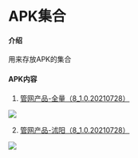 # APK集合

#### 介绍
用来存放APK的集合


#### APK内容

1.  [管网产品-全量（8_1.0.20210728）](https://media.githubusercontent.com/media/houlian0/apk-set/master/GwFrame_all.apk)

![](https://ghproxy.com/https://raw.githubusercontent.com/houlian0/apk-set/master/GwFrame_all.png)



2.  [管网产品-沭阳（8_1.0.20210728）](https://media.githubusercontent.com/media/houlian0/apk-set/master/GwFrame_shuyang.apk)

![](https://ghproxy.com/https://raw.githubusercontent.com/houlian0/apk-set/master/GwFrame_shuyang.png)







